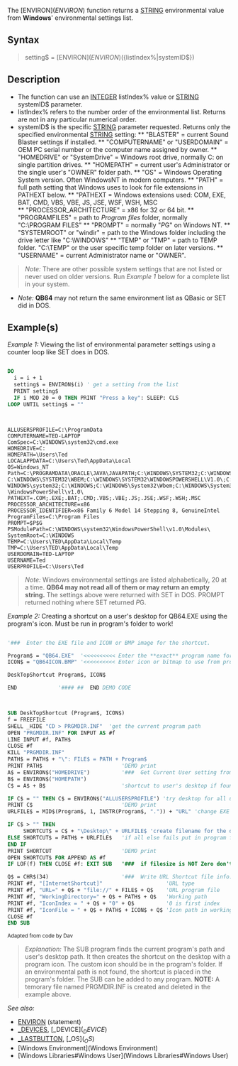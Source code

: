 The [ENVIRON$](ENVIRON$) function returns a [STRING](STRING) environmental value from **Windows**' environmental settings list.


## Syntax
 
>  setting$ = [ENVIRON$](ENVIRON$)({listIndex%|systemID$})


## Description

* The function can use an [INTEGER](INTEGER) listIndex% value or [STRING](STRING) systemID$ parameter.
* listIndex% refers to the number order of the environmental list. Returns are not in any particular numerical order.
* systemID$ is the specific [STRING](STRING) parameter requested. Returns only the specified environmental [STRING](STRING) setting:
** "BLASTER" = current Sound Blaster settings if installed. 
** "COMPUTERNAME" or "USERDOMAIN" = OEM PC serial number or the computer name assigned by owner.
** "HOMEDRIVE" or "SystemDrive" = Windows root drive, normally C: on single partition drives.
** "HOMEPATH" = current user's Administrator or the single user's "OWNER" folder path.
** "OS" = Windows Operating System version. Often WindowsNT in modern computers.
** "PATH" = full path setting that Windows uses to look for file extensions in PATHEXT below.
** "PATHEXT = Windows extensions used:  COM, EXE, BAT, CMD, VBS, VBE, JS, JSE, WSF, WSH, MSC  
** "PROCESSOR_ARCHITECTURE" = x86 for 32 or 64 bit.
** "PROGRAMFILES" = path to *Program files* folder, normally "C:\PROGRAM FILES"
** "PROMPT" = normally "$P$G" on Windows NT.
** "SYSTEMROOT" or "windir" = path to the Windows folder including the drive letter like "C:\WINDOWS"
** "TEMP" or "TMP" = path to TEMP folder. "C:\TEMP" or the user specific temp folder on later versions.
** "USERNAME" = current Administrator name or "OWNER".
>  *Note:* There are other possible system settings that are not listed or never used on older versions. Run *Example 1* below for a complete list in your system.
<!-- Sentence removed for being unclear/needs revision: * The OS in Win 9X or ME can be found in the "PROMPT" parameter ID. Returns are limited in Win 9X and ME. -->
* *Note:* **QB64** may not return the same environment list as QBasic or SET did in DOS.


## Example(s)

*Example 1:* Viewing the list of environmental parameter settings using a counter loop like SET does in DOS.


```vb

DO
  i = i + 1
  setting$ = ENVIRON$(i) ' get a setting from the list
  PRINT setting$
  IF i MOD 20 = 0 THEN PRINT "Press a key": SLEEP: CLS
LOOP UNTIL setting$ = ""

```

```text


ALLUSERSPROFILE=C:\ProgramData
COMPUTERNAME=TED-LAPTOP
ComSpec=C:\WINDOWS\system32\cmd.exe
HOMEDRIVE=C:
HOMEPATH=\Users\Ted
LOCALAPPDATA=C:\Users\Ted\AppData\Local
OS=Windows_NT
Path=C:\PROGRAMDATA\ORACLE\JAVA\JAVAPATH;C:\WINDOWS\SYSTEM32;C:\WINDOWS;
C:\WINDOWS\SYSTEM32\WBEM;C:\WINDOWS\SYSTEM32\WINDOWSPOWERSHELL\V1.0\;C:\
WINDOWS\system32;C:\WINDOWS;C:\WINDOWS\System32\Wbem;C:\WINDOWS\System32
\WindowsPowerShell\v1.0\
PATHEXT=.COM;.EXE;.BAT;.CMD;.VBS;.VBE;.JS;.JSE;.WSF;.WSH;.MSC
PROCESSOR_ARCHITECTURE=x86
PROCESSOR_IDENTIFIER=x86 Family 6 Model 14 Stepping 8, GenuineIntel
ProgramFiles=C:\Program Files
PROMPT=$P$G
PSModulePath=C:\WINDOWS\system32\WindowsPowerShell\v1.0\Modules\
SystemRoot=C:\WINDOWS
TEMP=C:\Users\TED\AppData\Local\Temp
TMP=C:\Users\TED\AppData\Local\Temp
USERDOMAIN=TED-LAPTOP
USERNAME=Ted
USERPROFILE=C:\Users\Ted

```

> *Note:* Windows environmental settings are listed alphabetically, 20 at a time. **QB64 may not read all of them or may return an empty string.** The settings above were returned with SET in DOS. PROMPT returned nothing where SET returned $P$G. 


*Example 2:* Creating a shortcut on a user's desktop for QB64.EXE using the program's icon. Must be run in program's folder to work!

```vb

'###  Enter the EXE file and ICON or BMP image for the shortcut.

Program$ = "QB64.EXE"  '<<<<<<<<<< Enter the **exact** program name for shortcut
ICON$ = "QB64ICON.BMP" '<<<<<<<<<< Enter icon or bitmap to use from program's folder

DeskTopShortcut Program$, ICON$

END             '#### ##  END DEMO CODE 



SUB DeskTopShortcut (Program$, ICON$)
f = FREEFILE
SHELL _HIDE "CD > PRGMDIR.INF"  'get the current program path
OPEN "PRGMDIR.INF" FOR INPUT AS #f
LINE INPUT #f, PATH$
CLOSE #f
KILL "PRGMDIR.INF"
PATH$ = PATH$ + "\": FILE$ = PATH + Program$
PRINT PATH$                         'DEMO print
A$ = ENVIRON$("HOMEDRIVE")          '###  Get Current User setting from Environment.
B$ = ENVIRON$("HOMEPATH")
C$ = A$ + B$                        'shortcut to user's desktop if found

IF C$ = "" THEN C$ = ENVIRON$("ALLUSERSPROFILE") 'try desktop for all users
PRINT C$                            'DEMO print
URLFILE$ = MID$(Program$, 1, INSTR(Program$, ".")) + "URL" 'change EXE to URL

IF C$ > "" THEN  
     SHORTCUT$ = C$ + "\Desktop\" + URLFILE$ 'create filename for the desktop
ELSE SHORTCUT$ = PATH$ + URLFILE$   'if all else fails put in program folder
END IF
PRINT SHORTCUT                      'DEMO print
OPEN SHORTCUT$ FOR APPEND AS #f
IF LOF(f) THEN CLOSE #f: EXIT SUB   '###  if filesize is NOT Zero don't overwrite!

Q$ = CHR$(34)                       '###  Write URL Shortcut file info.
PRINT #f, "[InternetShortcut]"                    'URL type
PRINT #f, "URL=" + Q$ + "file://" + FILE$ + Q$    'URL program file
PRINT #f, "WorkingDirectory=" + Q$ + PATH$ + Q$   'Working path
PRINT #f, "IconIndex = " + Q$ + "0" + Q$          '0 is first index
PRINT #f, "IconFile = " + Q$ + PATH$ + ICON$ + Q$ 'Icon path in working folder
CLOSE #f
END SUB 

```
<sub>Adapted from code by Dav</sub>
>  *Explanation:* The SUB program finds the current program's path and user's desktop path. It then creates the shortcut on the desktop with a program icon. The custom icon should be in the program's folder. If an environmental path is not found, the shortcut is placed in the program's folder. The SUB can be added to any program. 
> **NOTE:** A temorary file named PRGMDIR.INF is created and deleted in the example above.


*See also:* 
* [ENVIRON](ENVIRON) (statement)
* [_DEVICES](_DEVICES), [_DEVICE$](_DEVICE$)
* [_LASTBUTTON](_LASTBUTTON), [_OS$](_OS$)
* [Windows Environment](Windows Environment)
* [Windows Libraries#Windows User](Windows Libraries#Windows User)




